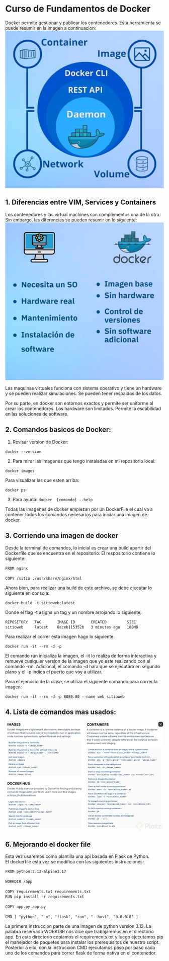 # Curso de Fundamentos de Docker  
Docker permite gestionar y publicar los contenedores. Esta herramienta se puede resumir en la imagen a continuacion:  
![](./images/DOCK1.png)  
## 1. Diferencias entre VIM, Services y Containers  
Los contenedores y las virtual machines son complementos una de la otra. Sin embargo, las diferencias se pueden resumir en lo siguiente:  
![](./images/DOCK2.png)  

Las maquinas virtuales funciona con sistema operativo y tiene un hardware y se pueden realizar simulaciones. Se pueden tener respaldos de los datos.  
  
Por su parte, en docker son entornos exactos y permite ser uniforme al crear los contenedores. Los hardware son limitados. Permite la escabilidad en las soluciones de software.  
  
## 2. Comandos basicos de Docker:  
1. Revisar version de Docker:   
```shell
docker --version
```  
2. Para mirar las imagenes que tengo instaladas en mi repositorio local:  
```shell
docker images
```  
Para visualizar las que esten arriba:  
```shell
docker ps 
```  
3. Para ayuda: `docker  [comando] --help`
  

Todas las imagenes de docker empiezan por un DockerFile el cual va a contener todos los comandos necesarios para iniciar una imagen de docker.  

## 3. Corriendo una imagen de docker  
Desde la terminal de comandos, lo inicial es crear una build apartir del Dockerfile que se encuentra en el repositorio. El respositorio contiene lo siguiente:  
```docker
FROM nginx

COPY /sitio ./usr/share/nginx/html
```  
Ahora bien, para realizar una build de este archivo, se debe ejecutar lo siguiente en consola:  
```shell
docker build -t sitioweb:latest 
```  
Donde el flag -t asigna un tag y un nombre arrojando lo siguiente:
```shell
REPOSITORY   TAG       IMAGE ID       CREATED         SIZE
sitioweb     latest    8aceb115352b   3 minutes ago   188MB
```  
Para realizar el correr esta imagen hago lo siguiente:  
``` shell 
docker run -it --rm -d -p
```  
El comando run inicializa la imagen, el -it lo realiza de forma interactiva y remueve cualquier version de la imagen que yo este realizando con el comando -rm. Adicional, el comando -d hara que se ejecutara en segundo plano y el -p indica el puerto que voy a utilizar.  

Para el ejercicio de la clase, se utiliza el siguiente comando para correr la imagen:  
``` shell 
docker run -it --rm -d -p 8080:80 --name web sitioweb
```  
## 4. Lista de comandos mas usados:  
![](./images/DOCKERCHS.png)  
## 6. Mejorando el docker file  
Esta vez usaremos como plantilla una api basada en Flask de Python.  
El dockerfile esta vez se modifica con las siguientes instrucciones:  
```docker
FROM python:3.12-alpine3.17

WORKDIR /app

COPY requirements.txt requirements.txt
RUN pip install -r requirements.txt

COPY app.py app.py

CMD [ "python", "-m", "flask", "run", "--host", "0.0.0.0" ]
```  
La primera instruccion parte de una imagen de python version 3.12. La palabra reservada WORKDIR nos dice que trabajaremos en el directorio app. En este directorio copiamos el requirements.txt y luego ejecutamos pip el manejador de paquetes para instalar los prerequisitos de nuestro script. Posterior a ello, con la instruccion CMD ejecutamos paso por paso cada uno de los comandos para correr flask de forma nativa en el contenedor.